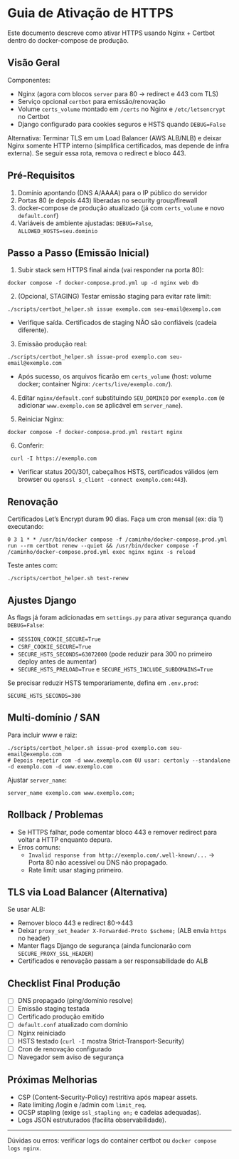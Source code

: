 # Guia de Ativação de HTTPS

Este documento descreve como ativar HTTPS usando Nginx + Certbot dentro do docker-compose de produção.

## Visão Geral

Componentes:
- Nginx (agora com blocos `server` para 80 -> redirect e 443 com TLS)
- Serviço opcional `certbot` para emissão/renovação
- Volume `certs_volume` montado em `/certs` no Nginx e `/etc/letsencrypt` no Certbot
- Django configurado para cookies seguros e HSTS quando `DEBUG=False`

Alternativa: Terminar TLS em um Load Balancer (AWS ALB/NLB) e deixar Nginx somente HTTP interno (simplifica certificados, mas depende de infra externa). Se seguir essa rota, remova o redirect e bloco 443.

## Pré-Requisitos
1. Domínio apontando (DNS A/AAAA) para o IP público do servidor
2. Portas 80 (e depois 443) liberadas no security group/firewall
3. docker-compose de produção atualizado (já com `certs_volume` e novo `default.conf`)
4. Variáveis de ambiente ajustadas: `DEBUG=False`, `ALLOWED_HOSTS=seu.dominio`

## Passo a Passo (Emissão Inicial)

1. Subir stack sem HTTPS final ainda (vai responder na porta 80):
```
docker compose -f docker-compose.prod.yml up -d nginx web db
```

2. (Opcional, STAGING) Testar emissão staging para evitar rate limit:
```
./scripts/certbot_helper.sh issue exemplo.com seu-email@exemplo.com
```
   - Verifique saída. Certificados de staging NÃO são confiáveis (cadeia diferente).

3. Emissão produção real:
```
./scripts/certbot_helper.sh issue-prod exemplo.com seu-email@exemplo.com
```
   - Após sucesso, os arquivos ficarão em `certs_volume` (host: volume docker; container Nginx: `/certs/live/exemplo.com/`).

4. Editar `nginx/default.conf` substituindo `SEU_DOMINIO` por `exemplo.com` (e adicionar `www.exemplo.com` se aplicável em `server_name`).

5. Reiniciar Nginx:
```
docker compose -f docker-compose.prod.yml restart nginx
```

6. Conferir:
```
 curl -I https://exemplo.com
```
   - Verificar status 200/301, cabeçalhos HSTS, certificados válidos (em browser ou `openssl s_client -connect exemplo.com:443`).

## Renovação
Certificados Let’s Encrypt duram 90 dias. Faça um cron mensal (ex: dia 1) executando:
```
0 3 1 * * /usr/bin/docker compose -f /caminho/docker-compose.prod.yml run --rm certbot renew --quiet && /usr/bin/docker compose -f /caminho/docker-compose.prod.yml exec nginx nginx -s reload
```
Teste antes com:
```
./scripts/certbot_helper.sh test-renew
```

## Ajustes Django
As flags já foram adicionadas em `settings.py` para ativar segurança quando `DEBUG=False`:
- `SESSION_COOKIE_SECURE=True`
- `CSRF_COOKIE_SECURE=True`
- `SECURE_HSTS_SECONDS=63072000` (pode reduzir para 300 no primeiro deploy antes de aumentar)
- `SECURE_HSTS_PRELOAD=True` e `SECURE_HSTS_INCLUDE_SUBDOMAINS=True`

Se precisar reduzir HSTS temporariamente, defina em `.env.prod`:
```
SECURE_HSTS_SECONDS=300
```

## Multi-domínio / SAN
Para incluir www e raiz:
```
./scripts/certbot_helper.sh issue-prod exemplo.com seu-email@exemplo.com
# Depois repetir com -d www.exemplo.com OU usar: certonly --standalone -d exemplo.com -d www.exemplo.com
```
Ajustar `server_name`:
```
server_name exemplo.com www.exemplo.com;
```

## Rollback / Problemas
- Se HTTPS falhar, pode comentar bloco 443 e remover redirect para voltar a HTTP enquanto depura.
- Erros comuns:
  - `Invalid response from http://exemplo.com/.well-known/...` → Porta 80 não acessível ou DNS não propagado.
  - Rate limit: usar staging primeiro.

## TLS via Load Balancer (Alternativa)
Se usar ALB:
- Remover bloco 443 e redirect 80->443
- Deixar `proxy_set_header X-Forwarded-Proto $scheme;` (ALB envia `https` no header)
- Manter flags Django de segurança (ainda funcionarão com `SECURE_PROXY_SSL_HEADER`)
- Certificados e renovação passam a ser responsabilidade do ALB

## Checklist Final Produção
- [ ] DNS propagado (ping/domínio resolve)
- [ ] Emissão staging testada
- [ ] Certificado produção emitido
- [ ] `default.conf` atualizado com domínio
- [ ] Nginx reiniciado
- [ ] HSTS testado (`curl -I` mostra Strict-Transport-Security)
- [ ] Cron de renovação configurado
- [ ] Navegador sem aviso de segurança

## Próximas Melhorias
- CSP (Content-Security-Policy) restritiva após mapear assets.
- Rate limiting /login e /admin com `limit_req`.
- OCSP stapling (exige `ssl_stapling on;` e cadeias adequadas).
- Logs JSON estruturados (facilita observabilidade).

---

Dúvidas ou erros: verificar logs do container certbot ou `docker compose logs nginx`.
